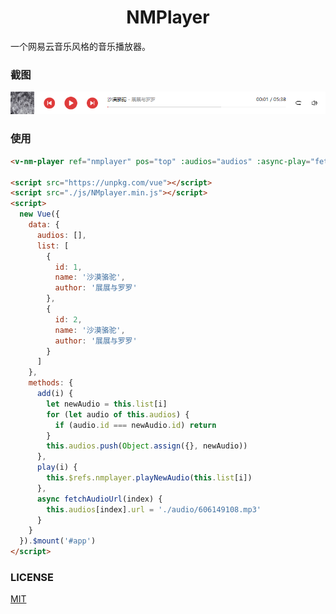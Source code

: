 <h1 align="center">NMPlayer</h1>

一个网易云音乐风格的音乐播放器。

### 截图
<img src="./public/img/player.png">

### 使用
```html
<v-nm-player ref="nmplayer" pos="top" :audios="audios" :async-play="fetchAudioUrl" default-cover="./img/cover.png" unique="id"></v-nm-player>

<script src="https://unpkg.com/vue"></script>
<script src="./js/NMplayer.min.js"></script>
<script>
  new Vue({
    data: {
      audios: [],
      list: [
        {
          id: 1,
          name: '沙漠骆驼',
          author: '展展与罗罗'
        },
        {
          id: 2,
          name: '沙漠骆驼',
          author: '展展与罗罗'
        }
      ]
    },
    methods: {
      add(i) {
        let newAudio = this.list[i]
        for (let audio of this.audios) {
          if (audio.id === newAudio.id) return
        }
        this.audios.push(Object.assign({}, newAudio))
      },
      play(i) {
        this.$refs.nmplayer.playNewAudio(this.list[i])
      },
      async fetchAudioUrl(index) {
        this.audios[index].url = './audio/606149108.mp3'
      }
    }
  }).$mount('#app')
</script>
```

### LICENSE
[MIT](https://opensource.org/licenses/MIT)

